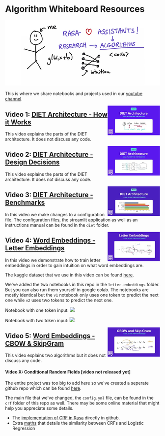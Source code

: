 # Algorithm Whiteboard Resources

<a href="https://www.youtube.com/watch?v=wWNMST6t1TA&list=PL75e0qA87dlG-za8eLI6t0_Pbxafk-cxb">
    <img src="images/logo.png">
</a>

This is where we share notebooks and projects used in our [youtube channel](https://www.youtube.com/watch?v=wWNMST6t1TA&list=PL75e0qA87dlG-za8eLI6t0_Pbxafk-cxb).

<a href="https://www.youtube.com/watch?v=vWStcJDuOUk&list=PL75e0qA87dlG-za8eLI6t0_Pbxafk-cxb">
    <img src="images/vid-1.jpg" width=170 align="right">
</a>

## Video 1: [DIET Architecture - How it Works](https://www.youtube.com/watch?v=vWStcJDuOUk&list=PL75e0qA87dlG-za8eLI6t0_Pbxafk-cxb)

This video explains the parts of the DIET architecture. It does not discuss any code.

<a href="https://www.youtube.com/watch?v=KUGGuJ0aTL8&list=PL75e0qA87dlG-za8eLI6t0_Pbxafk-cxb">
    <img src="images/vid-2.jpg" width=170 align="right">
</a>

## Video 2: [DIET Architecture - Design Decisions](https://www.youtube.com/watch?v=KUGGuJ0aTL8&list=PL75e0qA87dlG-za8eLI6t0_Pbxafk-cxb)

This video explains the parts of the DIET architecture. It does not discuss any code.

<a href="https://www.youtube.com/watch?v=oj5oPGDlep4&list=PL75e0qA87dlG-za8eLI6t0_Pbxafk-cxb">
    <img src="images/vid-3.jpg" width=170 align="right">
</a>

## Video 3: [DIET Architecture - Benchmarks](https://www.youtube.com/watch?v=oj5oPGDlep4&list=PL75e0qA87dlG-za8eLI6t0_Pbxafk-cxb)

In this video we make changes to a configuration file. The configuration files, the streamlit application as well as an instructions manual can be found in the `diet` folder.

<a href="https://www.youtube.com/watch?v=mWvnlVw_LiY&list=PL75e0qA87dlG-za8eLI6t0_Pbxafk-cxb">
    <img src="images/vid-4.jpg" width=170 align="right">
</a>

## Video 4: [Word Embeddings - Letter Embeddings](https://www.youtube.com/watch?v=mWvnlVw_LiY&list=PL75e0qA87dlG-za8eLI6t0_Pbxafk-cxb)

In this video we demonstrate how to train letter embeddings in order to gain intuition on what word embeddings are. 

The kaggle dataset that we use in this video can be found [here](https://www.kaggle.com/therohk/million-headlines).

We've added the two notebooks in this repo in the `letter-embeddings` folder. But you can also run them yourself in google colab. The notebooks are mostly identical but the `v1` notebook only uses one token to predict the next one while `v2` uses two tokens to predict the next one.

Notebook with one token input:  <a href="https://colab.research.google.com/drive/1jbjQtu5d1E88uM8oaJ3BAfHcI7JVUdu2"><img src="https://colab.research.google.com/assets/colab-badge.svg"></a>

Notebook with two token input: <a href="https://colab.research.google.com/drive/1N5wv75vbFRF3lPO1ZpSddBeb_DRaBNOY"><img src="https://colab.research.google.com/assets/colab-badge.svg"></a>

<a href="https://www.youtube.com/watch?v=BWaHLmG1lak&list=PL75e0qA87dlG-za8eLI6t0_Pbxafk-cxb&index=6">
    <img src="images/vid-5.jpg" width=170 align="right">
</a>

## Video 5: [Word Embeddings - CBOW & SkipGram](https://www.youtube.com/watch?v=BWaHLmG1lak&list=PL75e0qA87dlG-za8eLI6t0_Pbxafk-cxb&index=6)

This video explains two algorithms but it does not discuss any code.


#### Video X: Conditional Random Fields [video not released yet]

The entire project was too big to add here so we've created a seperate github repo which can be found [here](https://github.com/RasaHQ/crf-demo).

The main file that we've changed, the `config.yml` file, can be found in the `crf` folder of this repo as well. There may be some online material that might help you appreciate some details. 

- The [implementation of CRF in Rasa](https://github.com/RasaHQ/rasa/blob/master/rasa/nlu/extractors/crf_entity_extractor.py#L44) directly in github.
- Extra [maths](https://timvieira.github.io/blog/post/2015/04/29/multiclass-logistic-regression-and-conditional-random-fields-are-the-same-thing/) that details the similarity between CRFs and Logistic Regression

